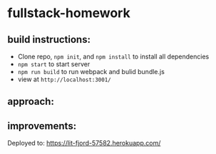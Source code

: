 # fullstack-homework
## build instructions:
* Clone repo, `npm init`, and `npm install` to install all dependencies
* `npm start` to start server
* `npm run build` to run webpack and bulid bundle.js
* view at `http://localhost:3001/`

## approach:
## improvements:

Deployed to: https://lit-fjord-57582.herokuapp.com/
